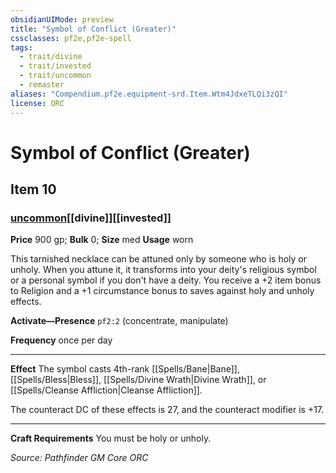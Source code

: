 ```yaml
---
obsidianUIMode: preview
title: "Symbol of Conflict (Greater)"
cssclasses: pf2e,pf2e-spell
tags:
  - trait/divine
  - trait/invested
  - trait/uncommon
  - remaster
aliases: "Compendium.pf2e.equipment-srd.Item.Wtm4JdxeTLQi3zQI"
license: ORC
---
```

# Symbol of Conflict (Greater)
## Item 10
### [uncommon](uncommon "Uncommon Rarity Trait")[[divine]][[invested]]


**Price** 900 gp; 
**Bulk** 0; **Size** med
**Usage** worn

This tarnished necklace can be attuned only by someone who is holy or unholy. When you attune it, it transforms into your deity's religious symbol or a personal symbol if you don't have a deity. You receive a +2 item bonus to Religion and a +1 circumstance bonus to saves against holy and unholy effects.

**Activate—Presence** `pf2:2` (concentrate, manipulate)

**Frequency** once per day

* * *

**Effect** The symbol casts 4th-rank [[Spells/Bane|Bane]], [[Spells/Bless|Bless]], [[Spells/Divine Wrath|Divine Wrath]], or [[Spells/Cleanse Affliction|Cleanse Affliction]].

The counteract DC of these effects is 27, and the counteract modifier is +17.

* * *

**Craft Requirements** You must be holy or unholy.

*Source: Pathfinder GM Core*
*ORC*